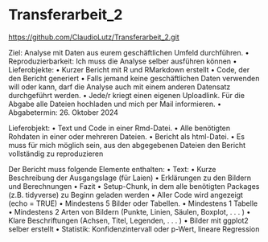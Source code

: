 # Transferarbeit_2

https://github.com/ClaudioLutz/Transferarbeit_2.git

Ziel: Analyse mit Daten aus eurem geschäftlichen Umfeld durchführen.
• Reproduzierbarkeit: Ich muss die Analyse selber ausführen können
• Lieferobjekte:
• Kurzer Bericht mit R und RMarkdown erstellt
• Code, der den Bericht generiert
• Falls jemand keine geschäftlichen Daten verwenden will oder kann, darf die Analyse auch mit einem anderen Datensatz durchgeführt werden.
• Jede/r kriegt einen eigenen Uploadlink. Für die Abgabe alle Dateien hochladen und mich per Mail informieren.
• Abgabetermin: 26. Oktober 2024


Lieferobjekt:
• Text und Code in einer Rmd-Datei.
• Alle benötigten Rohdaten in einer oder mehreren Dateien.
• Bericht als html-Datei.
• Es muss für mich möglich sein, aus den abgegebenen Dateien den Bericht vollständig zu reproduzieren


Der Bericht muss folgende Elemente enthalten:
• Text:
• Kurze Beschreibung der Ausgangslage (für Laien)
• Erklärungen zu den Bildern und Berechnungen
• Fazit
• Setup-Chunk, in dem alle benötigten Packages (z.B. tidyverse) zu Beginn geladen werden
• Aller Code wird angezeigt (echo = TRUE)
• Mindestens 5 Bilder oder Tabellen.
• Mindestens 1 Tabelle
• Mindestens 2 Arten von Bildern (Punkte, Linien, Säulen, Boxplot, . . . )
• Klare Beschriftungen (Achsen, Titel, Legenden, . . . )
• Bilder mit ggplot2 selber erstellt
• Statistik: Konfidenzintervall oder p-Wert, lineare Regression